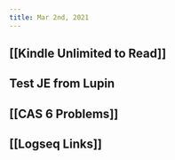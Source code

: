 ```yaml
---
title: Mar 2nd, 2021
---
```


## [[Kindle Unlimited to Read]]
## Test JE from Lupin
## [[CAS 6 Problems]]
## [[Logseq Links]]

